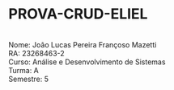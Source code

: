 # PROVA-CRUD-ELIEL
<br>
Nome: João Lucas Pereira Françoso Mazetti
<br>
RA: 23268463-2
<br>
Curso: Análise e Desenvolvimento de Sistemas
<br>
Turma: A
<br>
Semestre: 5
<br>
